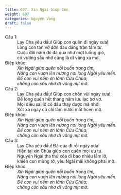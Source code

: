 ```yaml
---
title: 697. Xin Ngài Giúp Con
weight: 697
categories: Nguyện Vọng
draft: false
---
```

<dl><dt>Câu 1:</dt><dd data-verse="1">Lạy Cha yêu dấu! Giúp con quên đi ngày xưa! <br/>Lòng con tan vỡ đớn đau dâng tràn tâm tư. <br/>Cuộc đời năm đó đã qua như một luồng gió, <br/>có vương sầu nhớ cũng là dĩ vãng xa mờ. </dd><dt>Điệp khúc:</dt><dd data-chorus="1"><em>Xin Ngài giúp quên nỗi buồn trong tim, <br/>Nâng con vươn lên nương nơi lòng Ngài yêu mến. <br/>Để con vui nếm ơn lành Cứu Chúa; <br/>chẳng còn sầu nhớ dĩ vãng mịt mờ. </em></dd><dt>Câu 2:</dt><dd data-verse="2">Lạy Cha yêu dấu! Giúp con chôn vùi ngày xưa! <br/>Để lòng quên hết tháng năm lưu lạc bơ vơ. <br/>Mọi điều sai lỡ có đâu thay được mà nhớ! <br/>Xót xa ngày cũ chỉ làm nước mắt hoen mờ. </dd><dt>Điệp khúc:</dt><dd data-chorus="1"><em>Xin Ngài giúp quên nỗi buồn trong tim, <br/>Nâng con vươn lên nương nơi lòng Ngài yêu mến. <br/>Để con vui nếm ơn lành Cứu Chúa; <br/>chẳng còn sầu nhớ dĩ vãng mịt mờ. </em></dd><dt>Câu 3:</dt><dd data-verse="3">Lạy Cha yêu dấu! Đã qua đi rồi ngày xưa! <br/>Hiện tại xin Chúa giúp con quên mọi ưu tư. <br/>Nguyện Ngài tha thứ xóa đi bao nhiêu lầm lỡ, <br/>khiến con mừng rỡ, yêu Ngài mãi không phai mờ. </dd><dt>Điệp khúc:</dt><dd data-chorus="1"><em>Xin Ngài giúp quên nỗi buồn trong tim, <br/>Nâng con vươn lên nương nơi lòng Ngài yêu mến. <br/>Để con vui nếm ơn lành Cứu Chúa; <br/>chẳng còn sầu nhớ dĩ vãng mịt mờ. </em></dd></dl>